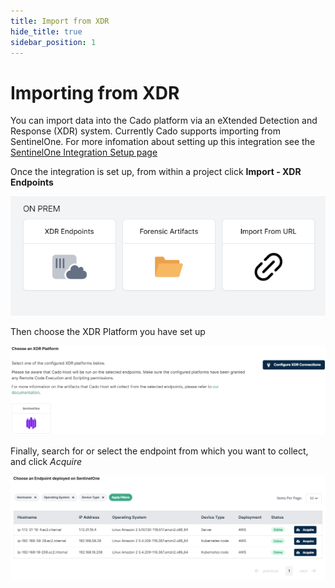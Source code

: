 ```yaml
---
title: Import from XDR
hide_title: true
sidebar_position: 1
---
```


# Importing from XDR

You can import data into the Cado platform via an eXtended Detection and Response (XDR) system. Currently Cado supports importing from SentinelOne. For more infomation about setting up this integration see the [SentinelOne Integration Setup page](../../../manage/integrations/xdr/sentinelone.md)

Once the integration is set up, from within a project click **Import - XDR Endpoints**

![Import XDR Endpoints](/img/xdr-import-1.png)

Then choose the XDR Platform you have set up

![Choose XDR Platform](/img/xdr-import-2.png)

Finally, search for or select the endpoint from which you want to collect, and click *Acquire*

![Import XDR Endpoints](/img/xdr-import-3.png)